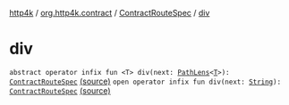 [http4k](../../index.md) / [org.http4k.contract](../index.md) / [ContractRouteSpec](index.md) / [div](./div.md)

# div

`abstract operator infix fun <T> div(next: `[`PathLens`](../../org.http4k.lens/-path-lens/index.md)`<`[`T`](div.md#T)`>): `[`ContractRouteSpec`](index.md) [(source)](https://github.com/http4k/http4k/blob/master/http4k-contract/src/main/kotlin/org/http4k/contract/routeSpec.kt#L11)
`open operator infix fun div(next: `[`String`](https://kotlinlang.org/api/latest/jvm/stdlib/kotlin/-string/index.html)`): `[`ContractRouteSpec`](index.md) [(source)](https://github.com/http4k/http4k/blob/master/http4k-contract/src/main/kotlin/org/http4k/contract/routeSpec.kt#L13)